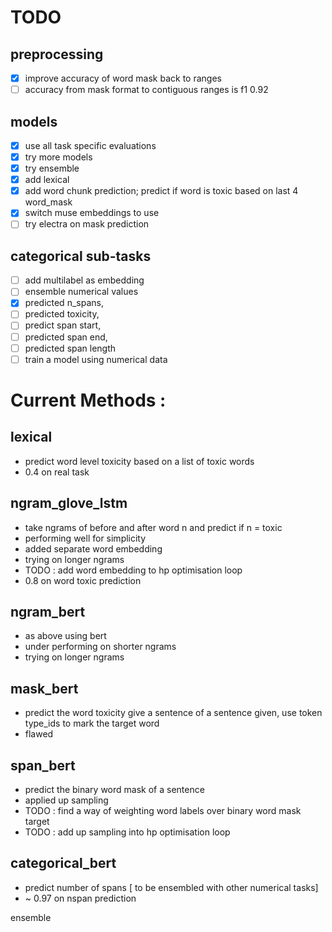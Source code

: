 # TODO

## preprocessing
- [x] improve accuracy of word mask back to ranges
- [ ] accuracy from mask format to contiguous ranges is f1 0.92

## models
- [x] use all task specific evaluations
- [x] try more models
- [x] try ensemble
- [x] add lexical
- [x] add word chunk prediction; predict if word is toxic based on last 4 word_mask
- [x] switch muse embeddings to use
- [ ] try electra on mask prediction

## categorical sub-tasks
- [ ] add multilabel as embedding
- [ ] ensemble numerical values
- [x] predicted n_spans, 
- [ ] predicted toxicity, 
- [ ] predict span start,
- [ ] predicted span end,
- [ ] predicted span length
- [ ] train a model using numerical data

# Current Methods :

## lexical 

- predict word level toxicity based on a list of toxic words
- 0.4 on real task

## ngram_glove_lstm

- take ngrams of before and after word n and predict if n = toxic
- performing well for simplicity
- added separate word embedding
- trying on longer ngrams
- TODO : add word embedding to hp optimisation loop    
- 0.8 on word toxic prediction


## ngram_bert

- as above using bert
- under performing on shorter ngrams
- trying on longer ngrams

## mask_bert

- predict the word toxicity give a sentence of a sentence given, use token type_ids to mark the target word
- flawed 

## span_bert

- predict the binary word mask of a sentence
- applied up sampling
- TODO : find a way of weighting word labels over binary word mask target
- TODO : add up sampling into hp optimisation loop

## categorical_bert

- predict number of spans [ to be ensembled with other numerical tasks]
- ~ 0.97 on nspan prediction

ensemble
